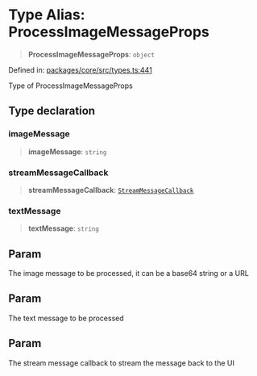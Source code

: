 # Type Alias: ProcessImageMessageProps

> **ProcessImageMessageProps**: `object`

Defined in: [packages/core/src/types.ts:441](https://github.com/GeoDaCenter/openassistant/blob/994a31d776db171047aa7cd650eb798b5317f644/packages/core/src/types.ts#L441)

Type of ProcessImageMessageProps

## Type declaration

### imageMessage

> **imageMessage**: `string`

### streamMessageCallback

> **streamMessageCallback**: [`StreamMessageCallback`](StreamMessageCallback.md)

### textMessage

> **textMessage**: `string`

## Param

The image message to be processed, it can be a base64 string or a URL

## Param

The text message to be processed

## Param

The stream message callback to stream the message back to the UI
